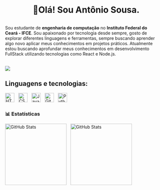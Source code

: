 <!--título-->
<div id="user-content-toc">
    <ul align="center">
      <summary><h1 style="display: inline-block"> 👋Olá! Sou Antônio Sousa.
</h1></summary>
  </div>
Sou estudante de <strong>engenharia de computação</strong> no <strong>Instituto Federal do Ceará - IFCE</strong>. Sou apaixonado 
por tecnologia desde sempre, gosto de explorar diferentes linguagens e ferramentas, sempre buscando 
aprender algo novo aplicar meus conhecimentos em projetos práticos. Atualmente estou buscando aprofundar meus
conhecimentos em desenvolvimento FullStack utilizando tecnologias como React e Node.js.

<br/>
<br/>

<p align="left">
    <a href="https://www.linkedin.com/in/antônio-sousa" target="_blank"><img src="https://img.shields.io/badge/-LinkedIn-%230077B5?style=for-the-badge&logo=linkedin&logoColor=white" target="_blank"></a> 
</p>


## Linguagens e tecnologias:
<img 
    align="left" 
    alt="HTML" 
    title="HTML"
    width="30px" 
    style="padding-right: 10px;" 
    src="https://cdn.jsdelivr.net/gh/devicons/devicon@latest/icons/html5/html5-original.svg" 
/>
<img 
    align="left" 
    alt="CSS" 
    title="CSS"
    width="30px" 
    style="padding-right: 10px;" 
    src="https://cdn.jsdelivr.net/gh/devicons/devicon@latest/icons/css3/css3-original.svg" 
/>
<img 
    align="left" 
    alt="JavaScript" 
    title="JavaScript"
    width="30px" 
    style="padding-right: 10px;" 
    src="https://cdn.jsdelivr.net/gh/devicons/devicon@latest/icons/javascript/javascript-original.svg" 
/>
<img 
    align="left" 
    alt="Git" 
    title="Git"
    width="30px" 
    style="padding-right: 10px;" 
    src="https://cdn.jsdelivr.net/gh/devicons/devicon@latest/icons/git/git-original.svg" 
/>
<img 
    align="left" 
    alt="Python" 
    title="Python"
    width="30px" 
    style="padding-right: 10px;" 
    src="https://cdn.jsdelivr.net/gh/devicons/devicon@latest/icons/python/python-original.svg" 
/>

<br/>
<br/>

### 📊 Estatísticas

<p>
  <img 
    align="left" 
    alt="GitHub Stats" 
    height="200" 
    style="padding-right: 10px;" 
    src="https://github-readme-stats.vercel.app/api?username=antoniocsousa&show_icons=true&theme=tokyonight&include_all_commits=true&locale=pt-br" 
  />

<img 
      align="left" 
      alt="GitHub Stats" 
      height="200" 
      src="https://github-readme-stats.vercel.app/api/top-langs/?username=antoniocsousa&theme=tokyonight&layout=compact&custom_title=Tecnologias&langs_count=9" 
  />

</p>
